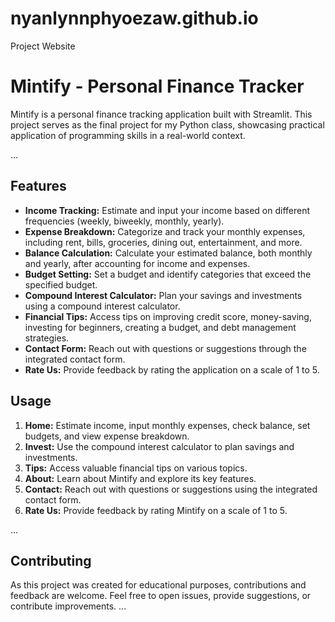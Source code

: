 # nyanlynnphyoezaw.github.io
Project Website
# Mintify - Personal Finance Tracker

Mintify is a personal finance tracking application built with Streamlit. This project serves as the final project for my Python class, showcasing practical application of programming skills in a real-world context.

...

## Features

- **Income Tracking:** Estimate and input your income based on different frequencies (weekly, biweekly, monthly, yearly).
- **Expense Breakdown:** Categorize and track your monthly expenses, including rent, bills, groceries, dining out, entertainment, and more.
- **Balance Calculation:** Calculate your estimated balance, both monthly and yearly, after accounting for income and expenses.
- **Budget Setting:** Set a budget and identify categories that exceed the specified budget.
- **Compound Interest Calculator:** Plan your savings and investments using a compound interest calculator.
- **Financial Tips:** Access tips on improving credit score, money-saving, investing for beginners, creating a budget, and debt management strategies.
- **Contact Form:** Reach out with questions or suggestions through the integrated contact form.
- **Rate Us:** Provide feedback by rating the application on a scale of 1 to 5.

## Usage

1. **Home:** Estimate income, input monthly expenses, check balance, set budgets, and view expense breakdown.
2. **Invest:** Use the compound interest calculator to plan savings and investments.
3. **Tips:** Access valuable financial tips on various topics.
4. **About:** Learn about Mintify and explore its key features.
5. **Contact:** Reach out with questions or suggestions using the integrated contact form.
6. **Rate Us:** Provide feedback by rating Mintify on a scale of 1 to 5.

...

## Contributing

As this project was created for educational purposes, contributions and feedback are welcome. Feel free to open issues, provide suggestions, or contribute improvements.
...
